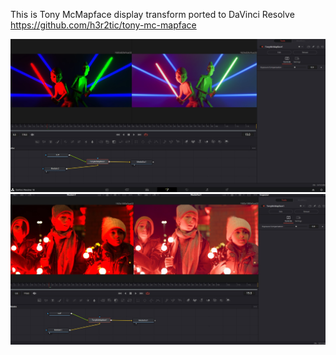 
This is Tony McMapface display transform ported to DaVinci Resolve  
https://github.com/h3r2tic/tony-mc-mapface

![Example image 1](https://raw.githubusercontent.com/SergeyMakeev/tony-mc-mapface-fuse/main/example_image.jpg)
![Example image 2](https://raw.githubusercontent.com/SergeyMakeev/tony-mc-mapface-fuse/main/example_image2.jpg)

